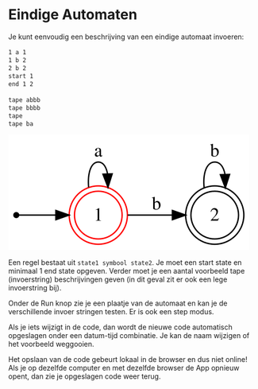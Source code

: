 # Eindige Automaten

Je kunt eenvoudig een beschrijving van een eindige automaat invoeren:

```
1 a 1
1 b 2
2 b 2
start 1
end 1 2

tape abbb
tape bbbb
tape
tape ba
```
![Plaatje](./automaat/vb1.svg)

Een regel bestaat uit ```state1 symbool state2```. Je moet een start state en minimaal 1 end state opgeven.
Verder moet je een aantal voorbeeld tape (invoerstring) beschrijvingen geven (in dit geval zit er ook een lege invoerstring bij).

Onder de Run knop zie je een plaatje van de automaat en kan je de verschillende invoer stringen testen.
Er is ook een step modus.

Als je iets wijzigt in de code, dan wordt de nieuwe code automatisch opgeslagen onder een datum-tijd combinatie.
Je kan de naam wijzigen of het voorbeeld weggooien.

Het opslaan van de code gebeurt lokaal in de browser en dus niet online! Als je op dezelfde computer en met dezelfde browser de App opnieuw opent, dan zie je opgeslagen code weer terug.